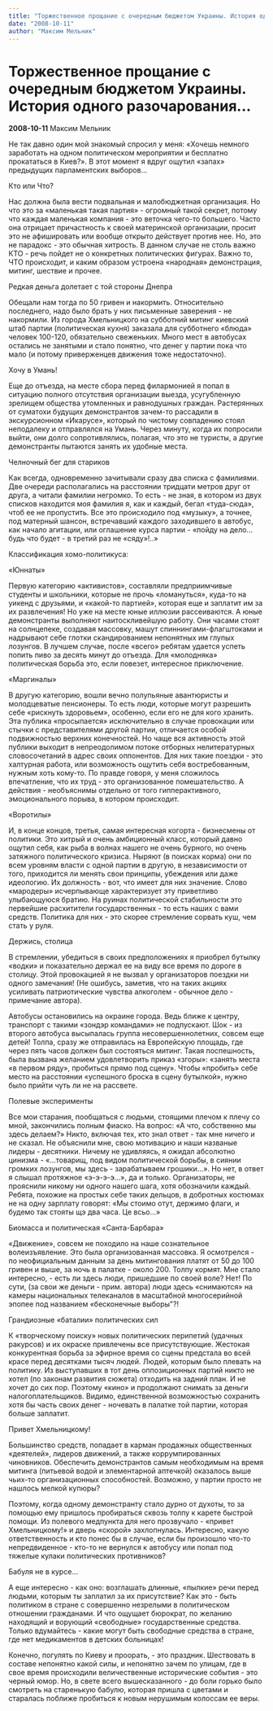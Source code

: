```yaml
---
title: "Торжественное прощание с очередным бюджетом Украины. История одного разочарования..."
date: "2008-10-11"
author: "Максим Мельник"
---
```


# Торжественное прощание с очередным бюджетом Украины. История одного разочарования...

**2008-10-11** Максим Мельник

Не так давно один мой знакомый спросил у меня: «Хочешь немного заработать на одном политическом мероприятии и бесплатно прокататься в Киев?». В этот момент я вдруг ощутил «запах» предыдущих парламентских выборов...

Кто или Что?

Нас должна была вести подвальная и малобюджетная организация. Но что это за «маленькая такая партия» - огромный такой секрет, потому что каждая маленькая компания - это веточка чего-то большего. Часто она отрицает причастность к своей материнской организации, просит это не афишировать или вообще открыто действует против нее. Но, это не парадокс - это обычная хитрость. В данном случае не столь важно КТО - речь пойдет не о конкретных политических фигурах. Важно то, ЧТО происходит, и каким образом устроена  «народная» демонстрация, митинг, шествие и прочее.

Редкая деньга долетает с той стороны Днепра

Обещали нам тогда по 50 гривен и накормить. Относительно последнего,  надо было брать у них письменные заверения - не накормили. Из города Хмельницкого на субботний митинг киевский штаб партии (политическая кухня) заказала для субботнего «блюда» человек 100-120, обязательно свеженьких. Много мест в автобусах остались не занятыми и стало понятно, что денег у партии пока что мало (и потому приверженцев движения тоже недостаточно).

Хочу в Умань!

Еще до отъезда, на месте сбора перед филармонией я попал в ситуацию полного отсутствия организации выезда, усугубленную зрелищем общества утомленных и равнодушных граждан. Растерянных от суматохи будущих демонстрантов зачем-то рассадили в экскурсионном «Икарусе», который по чистому совпадению стоял неподалеку и отправлялся на Умань. Через минуту,  когда их попросили выйти, они долго сопротивлялись, полагая, что это не туристы, а другие демонстранты пытаются занять их удобные места.

Челночный бег для стариков

Как всегда,  одновременно зачитывали сразу два списка с фамилиями. Две очереди располагались на расстоянии тридцати метров друг от друга, а читали фамилии негромко. То есть -  не зная, в котором из двух списков находится моя фамилия я, как и каждый, бегал «туда-сюда», чтоб ее не пропустить. Все это происходило под «музыку», а точнее, под матерный шансон, встречавший каждого заходившего в автобус, как начало агитации, или оглашение курса партии - «пойду на дело... будь что будет - в третий раз не «сяду»!..»

Классификация хомо-политикуса:

«Юннаты»

Первую категорию «активистов», составляли предприимчивые студенты и школьники, которые не прочь «ломануться», куда-то на уикенд с друзьями, и «какой-то партией», которая еще и заплатит им за их развлечения! Но уже на месте юные иллюзии рассеиваются. А юные демонстранты выполняют наитоскливейшую работу. Они часами стоят на солнцепеке, создавая массовку, машут спиннингами-флагштоками и надрывают себе глотки скандированием непонятных им глупых лозунгов. В лучшем случае, после «всего» ребятам удается успеть попить пиво за десять минут до отъезда. Для «молодняка» политическая борьба это, если повезет, интересное приключение.

«Маргиналы»

В другую категорию, вошли вечно полупьяные авантюристы и молодцеватые пенсионеры. То есть люди, которые могут разрешить себе «рискнуть здоровьем», особенно, если его не для кого хранить. Эта публика «просыпается» исключительно в случае провокации или стычки с представителями другой партии, отличается особой подвижностью верхних конечностей. Но чаще вся активность этой публики выходит в непреодолимом потоке отборных нелитературных словосочетаний в адрес своих оппонентов. Для них такие поездки - это халтурная работа, или возможность ощутить себя востребованным, нужным хоть кому-то. По правде говоря, у меня сложилось впечатление, что их труд - это организованное помешательство. А действия - необъяснимы отдельно от того гипперактивного, эмоционального порыва, в котором происходит.

«Воротилы»

И, в конце концов, третья, самая интересная когорта - бизнесмены от политики. Это хитрый и очень амбиционный класс, который давно ощутил себя, как рыба в волнах нашего не очень бурного, но очень затяжного политического кризиса. Ныряют (в поисках корма) они по всем уровням власти с одной партии в другую, в независимости от того, приходится ли менять свои принципы, убеждения или даже идеологию. Их должность - вот, что имеет для них значение. Слово «мародеры» исчерпывающе характеризует эту приветливо улыбающуюся братию. На руинах политической стабильности это первейшие расхитители государственных - то есть наших с вами средств. Политика для них - это скорее стремление сорвать куш, чем стать у руля.

Держись, столица

В стремлении, убедиться в своих предположениях я приобрел бутылку «водки» и показательно держал ее на виду все время по дороге в столицу. Этой провокацией я не вызвал у организаторов поездки ни одного замечания! (Не ошибусь, заметив, что на таких акциях усиливать патриотические чувства алкоголем - обычное дело - примечание автора).

Автобусы остановились на окраине города. Ведь ближе к центру, транспорт с такими «зондэр командами» не подпускают. Шок - из второго автобуса высыпалась группа несовершеннолетних, совсем еще детей! Толпа, сразу же отправилась на Европейскую площадь, где через пять часов должен был состояться митинг. Такая поспешность, была вызвана желанием удовлетворить приказ «згоры»: «занять места «в первом ряду», пробиться прямо под сцену».  Чтобы «пробить» себе место на расстоянии «успешного броска в сцену бутылкой», нужно было прийти чуть ли не на рассвете.

Полевые эксперименты

Все мои старания, пообщаться с людьми, стоящими плечом к плечу со мной, закончились полным фиаско. На вопрос: «А что, собственно мы здесь делаем?» Никто, включая тех, кто знал ответ - так мне ничего и не сказал. Не объяснили мне, свою мотивацию и наши названые лидеры - десятники. Ничему не удивляясь, я ожидал абсолютно цинизма - «...товарищ, под видом политической борьбы, в сиянии громких лозунгов, мы здесь - зарабатываем грошики...». Но нет, в ответ я слышал протяжное «э-э-э-э...», да и только. Организаторы, не прояснили никому ни одного нашего шага, хотя обозначили каждый. Ребята, похожие на простых себе таких дельцов, в добротных костюмах не на одну зарплату говорят: «Мы стоимо отут, держимо флаги, и будемо так стояты щэ два часа. Це всьо...»

Биомасса и политическая «Санта-Барбара»

«Движение», совсем не походило на наше сознательное волеизъявление. Это была организованная массовка. Я осмотрелся - по неофициальным данным за день митингования платят от 50 до 100 гривен и выше, за ночь в палатке - около 200. Толпу кормят. Мне стало интересно, - есть ли здесь люди, пришедшие по своей воле? Нет! По сути, (за свои же деньги - прим. автора) люди здесь «снимаются» на камеры национальных телеканалов в масштабной многосерийной эпопее под названием «бесконечные выборы"?!

Грандиозные «баталии» политических сил

К «творческому поиску» новых политических перипетий (удачных ракурсов) и их окраске привлечены все присутствующие. Жестокая конкурентная борьба за эфирное время со сцены предстала во всей красе перед десятками тысяч людей. Людей, которым было плевать на политику. Из выступавших в тот день оппозиционных партий никто не хотел (по законам развития сюжета) отходить на задний план. И не хочет до сих пор. Поэтому «кино» и продолжают снимать за деньги налогоплательщиков. Видимо, единственной возможностью сохранить хотя бы часть своих денег - ночевать в палатке той партии, которая больше заплатит.

Привет Хмельницкому!

Большинство средств, попадает в карман продажных общественных «деятелей», лидеров движений, а также коррумпированных чиновников. Обеспечить демонстрантов самым необходимым на время митинга (питьевой водой и элементарной аптечкой) оказалось выше чьих-то организационных способностей. Возможно, у партии просто не нашлось мелкой купюры?

Поэтому, когда одному демонстранту стало дурно от духоты, то за помощью ему пришлось пробираться сквозь толпу к карете быстрой помощи. Из полевого медпункта для него прозвучало - «привет Хмельницкому!» и дверь «скорой» захлопнулась. Интересно, какую ответственность и кто понес бы в случае, если бы произошло что-то непредвиденное - кто-то не вернулся к автобусу или попал под тяжелые кулаки политических противников?

Бабуля не в курсе...

А еще интересно - как оно: возглашать длинные, «пылкие» речи перед людьми, которым ты заплатил за их присутствие? Как это - быть политиком в стране с совершенно незрелыми в политическом отношении гражданами. И что ощущает бюрократ, по желанию находящий и ворующий «свободные» государственные средства. Только вдумайтесь - какие могут быть свободные средства в стране, где нет медикаментов в детских больницах!

Конечно, погулять по Киеву и проорать, - это праздник. Шествовать в составе непонятно какой силы, и непонятно зачем по улицам, где в свое время происходили величественные исторические события - это черный юмор. Но, в свете всего вышесказанного - до боли горько было смотреть на старенькую бабулю, которая пришла с цветами и старалась поближе пробиться к новым нерушимым колоссам ее веры.